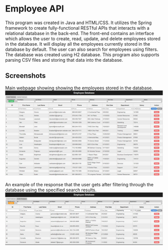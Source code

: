 # Employee API
This program was created in Java and HTML/CSS. It utilizes the Spring framework to create 
fully-functional RESTful APIs that interacts with a relational database in the back-end. 
The front-end contains an interface which allows the user to create, read, update, and delete 
employees stored in the database. It will display all the employees currently stored in the database
by default. The user can also search for employees using filters. The database was created using 
H2 database. This program also supports parsing CSV files and storing that data into 
the database.

## Screenshots
Main webpage showing showing the employees stored in the database.
<img src="screenshots/IMG_1.png">
<br/><br/>
An example of the response that the user gets after filtering through the database using the 
specified search results.
<img src="screenshots/IMG_2.png">
